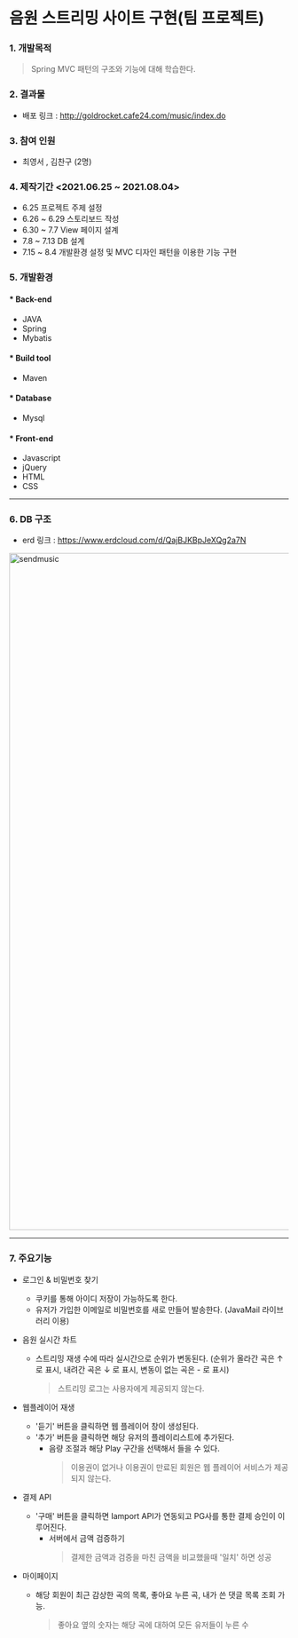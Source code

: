 # 음원 스트리밍 사이트 구현(팀 프로젝트)

### 1. 개발목적
> Spring MVC 패턴의 구조와 기능에 대해 학습한다.

### 2. 결과물
+ 배포 링크 : http://goldrocket.cafe24.com/music/index.do

### 3. 참여 인원
+ 최영서 , 김찬구 (2명)

### 4. 제작기간 <2021.06.25 ~ 2021.08.04>
+ 6.25 프로젝트 주제 설정 
+ 6.26 ~ 6.29 스토리보드 작성
+ 6.30 ~ 7.7 View 페이지 설계
+ 7.8 ~ 7.13 DB 설계 
+ 7.15 ~ 8.4 개발환경 설정 및 MVC 디자인 패턴을 이용한 기능 구현

### 5. 개발환경
#### * Back-end
- JAVA
- Spring
- Mybatis

#### * Build tool
+ Maven

#### * Database
+ Mysql

#### * Front-end
+ Javascript
+ jQuery
+ HTML
+ CSS

---
### 6. DB 구조
+ erd 링크 : https://www.erdcloud.com/d/QajBJKBpJeXQg2a7N
<img width="1220" alt="sendmusic" src="https://user-images.githubusercontent.com/75986296/128218447-db31a2de-d81e-4220-984f-5c19512b5a1a.png">

--- 
### 7. 주요기능

+ 로그인 & 비밀번호 찾기 
   + 쿠키를 통해 아이디 저장이 가능하도록 한다.
   + 유저가 가입한 이메일로 비밀번호를 새로 만들어 발송한다. (JavaMail 라이브러리 이용)   


+ 음원 실시간 차트 
   + 스트리밍 재생 수에 따라 실시간으로 순위가 변동된다. (순위가 올라간 곡은 ↑ 로 표시, 내려간 곡은 ↓ 로 표시, 변동이 없는 곡은 - 로 표시)
      > 스트리밍 로그는 사용자에게 제공되지 않는다.

+ 웹플레이어 재생 
   + '듣기' 버튼을 클릭하면 웹 플레이어 창이 생성된다. 
   + '추가' 버튼을 클릭하면 해당 유저의 플레이리스트에 추가된다.   
      + 음량 조절과 해당 Play 구간을 선택해서 들을 수 있다.
         > 이용권이 없거나 이용권이 만료된 회원은 웹 플레이어 서비스가 제공되지 않는다.
         
+ 결제 API 
   + '구매' 버튼을 클릭하면 Iamport API가 연동되고 PG사를 통한 결제 승인이 이루어진다.
      + 서버에서 금액 검증하기 
        > 결제한 금액과 검증을 마친 금액을 비교했을때 '일치' 하면 성공

+ 마이페이지
   + 해당 회원이 최근 감상한 곡의 목록, 좋아요 누른 곡, 내가 쓴 댓글 목록 조회 가능.
       > 좋아요 옆의 숫자는 해당 곡에 대하여 모든 유저들이 누른 수 
        










